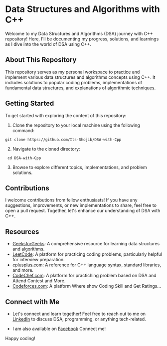 # Data Structures and Algorithms with C++

Welcome to my Data Structures and Algorithms (DSA) journey with C++ repository! Here, I'll be documenting my progress, solutions, and learnings as I dive into the world of DSA using C++.

## About This Repository

This repository serves as my personal workspace to practice and implement various data structures and algorithms concepts using C++. It includes solutions to popular coding problems, implementations of fundamental data structures, and explanations of algorithmic techniques.


## Getting Started

To get started with exploring the content of this repository:

1. Clone the repository to your local machine using the following command:
   
```shell
git clone https://github.com/Its-Shojib/DSA-with-Cpp
```

2. Navigate to the cloned directory:

```shell
 cd DSA-with-Cpp
```

3. Browse to explore different topics, implementations, and problem solutions.

## Contributions

I welcome contributions from fellow enthusiasts! If you have any suggestions, improvements, or new implementations to share, feel free to open a pull request. Together, let's enhance our understanding of DSA with C++.

## Resources

- [GeeksforGeeks](https://www.geeksforgeeks.org/): A comprehensive resource for learning data structures and algorithms.
- [LeetCode](https://leetcode.com/): A platform for practicing coding problems, particularly helpful for interview preparation.
- [cplusplus.com](http://www.cplusplus.com/): A reference for C++ language syntax, standard libraries, and more.
- [CodeChef.com](https://www.codechef.com/users/iam_shojib): A platform for practiching problem based on DSA and Attend Contest and More.
- [Codeforces.com](https://codeforces.com/profile/Its_Shojib): A platform Where show Coding Skill and Get Ratings...

## Connect with Me

- Let's connect and learn together! Feel free to reach out to me on [LinkedIn](https://www.linkedin.com/in/md-shojib-hossain) to discuss DSA, programming, or anything tech-related.

- I am also available on [Facebook](https://www.facebook.com/mdshojib.hossain.7927) Connect me!

Happy coding! 
